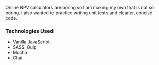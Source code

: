 Online NPV calculators are boring so I am making my own that is not so boring. I also wanted to practice writing unit tests and cleaner, concise code.

### Technologies Used

- Vanilla JavaScript
- SASS, Gulp
- Mocha
- Chai
